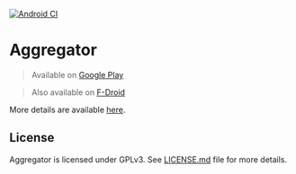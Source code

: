 [![Android CI](https://github.com/tughi/aggregator-android/actions/workflows/android.yml/badge.svg?branch=master)](https://github.com/tughi/aggregator-android/actions/workflows/android.yml)

# Aggregator

> Available on [Google Play](https://play.google.com/store/apps/details?id=com.tughi.aggregator.next)

> Also available on [F-Droid](https://f-droid.org/packages/com.tughi.aggregator/)

More details are available [here](https://tughi.github.io/aggregator-android).

## License

Aggregator is licensed under GPLv3. See [LICENSE.md](./LICENSE.md) file for more details.

